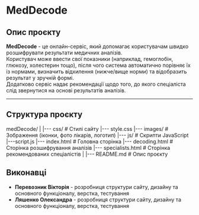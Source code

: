 # MedDecode

## Опис проєкту
**MedDecode** - це онлайн-сервіс, який допомагає користувачам швидко розшифрувати результати медичних аналізів.  
Користувач може ввести свої показники (наприклад, гемоглобін, глюкозу, холестерин тощо), після чого система 
автоматично порівняє їх із нормами, визначить відхилення (нижче/вище норми) та відобразить результат у зручній формі.  
Додатково сервіс надає рекомендації щодо того, до якого спеціаліста слід звернутися на основі результатів аналізів.

---

## Структура проєкту
medDecode/
|
|--- css/ # Стилі сайту
      |--- style.css
|--- images/ # Зображення (іконки, фото лікарів, логотип)
|--- js/ # Скрипти JavaScript
      |---script.js
|--- index.html # Головна сторінка
|--- decoding.html # Сторінка розшифрування аналізів
|--- specialists.html # Сторінка рекомендованих спеціалістів
|
|--- README.md # Опис проєкту


## Виконавці
- **Перевозник Вікторія** - розробниця структури сайту, дизайну та основного функціоналу, верстка, тестування
- **Ляшенко Олександра** - розробниця структури сайту, дизайну та основного функціоналу, верстка, тестування
